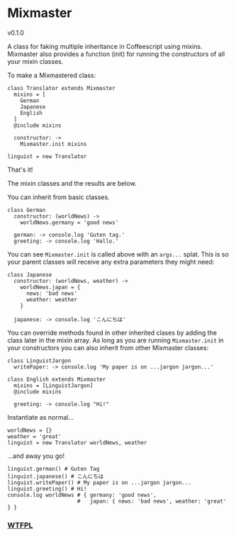 # Mixmaster

v0.1.0

A class for faking multiple inheritance in Coffeescript using mixins.
Mixmaster also provides a function (init) for running the constructors of all your
mixin classes.


To make a Mixmastered class:

    class Translator extends Mixmaster
      mixins = [
        German
        Japanese
        English
      ]
      @include mixins

      constructor: ->
        Mixmaster.init mixins

    linguist = new Translator

That's it!

The mixin classes and the results are below.

You can inherit from basic classes.

    class German 
      constructor: (worldNews) ->
        worldNews.germany = 'good news'

      german: -> console.log 'Guten tag.'
      greeting: -> console.log 'Hallo.'


You can see `Mixmaster.init` is called above with an `args...` splat.
This is so your parent classes will receive any extra parameters they might need:

    class Japanese
      constructor: (worldNews, weather) ->
        worldNews.japan = {
          news: 'bad news'
          weather: weather
        }

      japanese: -> console.log 'こんにちは'

You can override methods found in other inherited clases
by adding the class later in the mixin array.
As long as you are running `Mixmaster.init` in your constructors you can also inherit from other Mixmaster classes:

    class LinguistJargon
      writePaper: -> console.log 'My paper is on ...jargon jargon...'

    class English extends Mixmaster
      mixins = [LinguistJargon]
      @include mixins

      greeting: -> console.log "Hi!"

Instantiate as normal...

    worldNews = {}
    weather = 'great'
    linguist = new Translator worldNews, weather

...and away you go!

    linguist.german() # Guten Tag
    linguist.japanese() # こんにちは
    linguist.writePaper() # My paper is on ...jargon jargon...
    linguist.greeting() # Hi!
    console.log worldNews # { germany: 'good news',
                          #   japan: { news: 'bad news', weather: 'great' } }



### [WTFPL](http://wtfpl.org/)